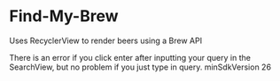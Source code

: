 # Find-My-Brew
Uses RecyclerView to render beers using a Brew API

There is an error if you click enter after inputting your query in the SearchView, but no problem if you just type in query.
minSdkVersion 26
